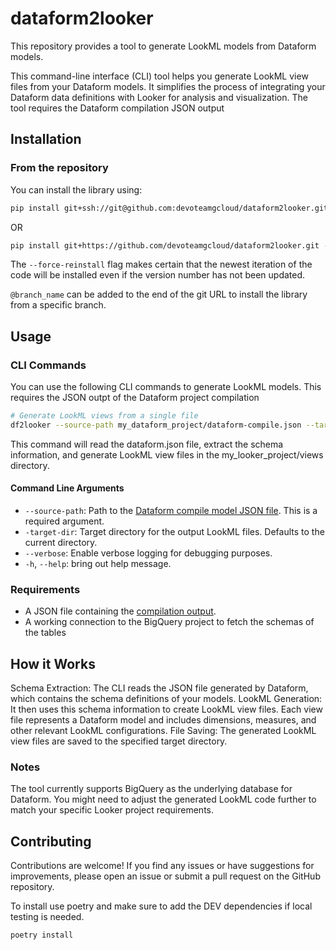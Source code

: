# dataform2looker

This repository provides a tool to generate LookML models from Dataform models.

This command-line interface (CLI) tool helps you generate LookML view files from your Dataform models. It simplifies the process of integrating your Dataform data definitions with Looker for analysis and visualization. The tool requires the Dataform compilation JSON output

## Installation

### From the repository

You can install the library using:

```bash
pip install git+ssh://git@github.com:devoteamgcloud/dataform2looker.git --force-reinstall
```

OR

```bash
pip install git+https://github.com/devoteamgcloud/dataform2looker.git --force-reinstall
```

The `--force-reinstall` flag makes certain that the newest iteration of the code will be installed even if the version number has not been updated.

`@branch_name` can be added to the end of the git URL to install the library from a specific branch.

## Usage

### CLI Commands

You can use the following CLI commands to generate LookML models. This requires the JSON outpt of the Dataform project compilation

```bash
# Generate LookML views from a single file
df2looker --source-path my_dataform_project/dataform-compile.json --target-dir my_looker_project/views
```

This command will read the dataform.json file, extract the schema information, and generate LookML view files in the my_looker_project/views directory.

#### Command Line Arguments

- `--source-path`: Path to the [Dataform compile model JSON file](https://cloud.google.com/dataform/docs/use-dataform-cli#view_compilation_output). This is a required argument.
- `-target-dir`: Target directory for the output LookML files. Defaults to the current directory.
- `--verbose`: Enable verbose logging for debugging purposes.
- `-h`, `--help`: bring out help message.

### Requirements

- A JSON file containing the [compilation output](https://cloud.google.com/dataform/docs/use-dataform-cli#view_compilation_output).
- A working connection to the BigQuery project to fetch the schemas of the tables

## How it Works

Schema Extraction: The CLI reads the JSON file generated by Dataform, which contains the schema definitions of your models.
LookML Generation: It then uses this schema information to create LookML view files. Each view file represents a Dataform model and includes dimensions, measures, and other relevant LookML configurations.
File Saving: The generated LookML view files are saved to the specified target directory.

### Notes

The tool currently supports BigQuery as the underlying database for Dataform.
You might need to adjust the generated LookML code further to match your specific Looker project requirements.

## Contributing

Contributions are welcome! If you find any issues or have suggestions for improvements, please open an issue or submit a pull request on the GitHub repository.

To install use poetry and make sure to add the DEV dependencies if local testing is needed.

```bash
poetry install
```
